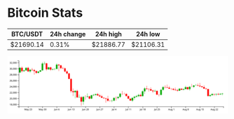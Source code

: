 # Bitcoin Stats

BTC/USDT|24h change|24h high|24h low|
|---|---|---|---|
|$21690.14|0.31%|$21886.77|$21106.31|

<img src="./chart.svg">
